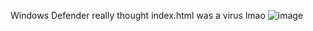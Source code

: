 Windows Defender really thought index.html was a virus lmao
![image](https://github.com/user-attachments/assets/4db399ec-b268-4b66-a9e1-3bf4864b7e13)
